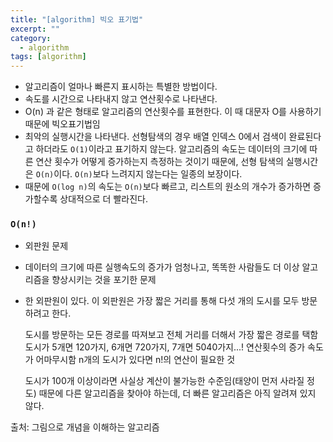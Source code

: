 ```yaml
---
title: "[algorithm] 빅오 표기법"
excerpt: ""
category:
  - algorithm
tags: [algorithm]
---
```


- 알고리즘이 얼마나 빠른지 표시하는 특별한 방법이다.
- 속도를 시간으로 나타내지 않고 연산횟수로 나타낸다.
- O(n) 과 같은 형태로 알고리즘의 연산횟수를 표현한다. 이 때 대문자 O를 사용하기 때문에 빅오표기법임
- 최악의 실행시간을 나타낸다. 선형탐색의 경우 배열 인덱스 0에서 검색이 완료된다고 하더라도 `O(1)`이라고 표기하지 않는다. 알고리즘의 속도는 데이터의 크기에 따른 연산 횟수가 어떻게 증가하는지 측정하는 것이기 때문에, 선형 탐색의 실행시간은 `O(n)`이다. `O(n)`보다 느려지지 않는다는 일종의 보장이다.
- 때문에 `O(log n)`의 속도는 `O(n)`보다 빠르고, 리스트의 원소의 개수가 증가하면 증가할수록 상대적으로 더 빨라진다.

### `O(n!)`

- 외판원 문제
- 데이터의 크기에 따른 실행속도의 증가가 엄청나고, 똑똑한 사람들도 더 이상 알고리즘을 향상시키는 것을 포기한 문제
- 한 외판원이 있다. 이 외판원은 가장 짧은 거리를 통해 다섯 개의 도시를 모두 방문하려고 한다.

  도시를 방문하는 모든 경로를 따져보고 전체 거리를 더해서 가장 짧은 경로를 택함
  도시가 5개면 120가지, 6개면 720가지, 7개면 5040가지...! 연산횟수의 증가 속도가 어마무시함 n개의 도시가 있다면 n!의 연산이 필요한 것

  도시가 100개 이상이라면 사실상 계산이 불가능한 수준임(태양이 먼저 사라질 정도) 때문에 다른 알고리즘을 찾아야 하는데, 더 빠른 알고리즘은 아직 알려져 있지 않다.

출처: 그림으로 개념을 이해하는 알고리즘
